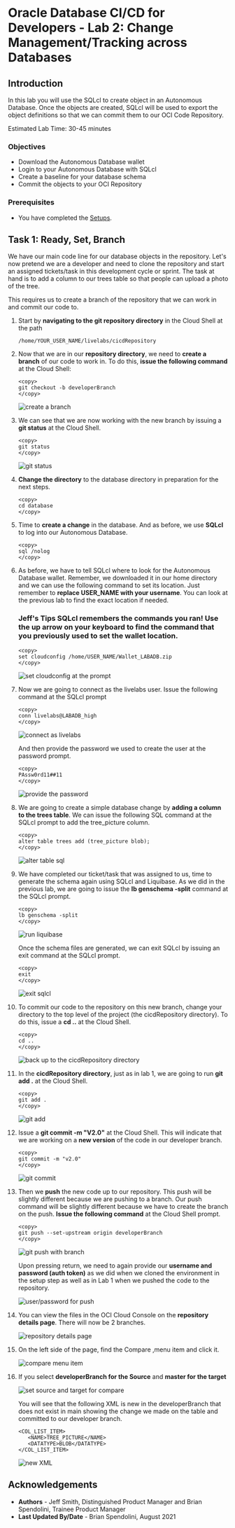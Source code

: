 
# Oracle Database CI/CD for Developers - Lab 2: Change Management/Tracking across Databases

## Introduction

In this lab you will use the SQLcl to create object in an Autonomous Database. Once the objects are created, SQLcl will be used to export the object definitions so that we can commit them to our OCI Code Repository.

Estimated Lab Time: 30-45 minutes

### Objectives

- Download the Autonomous Database wallet
- Login to your Autonomous Database with SQLcl
- Create a baseline for your database schema
- Commit the objects to your OCI Repository

### Prerequisites

- You have completed the [Setups](../setups/setups.md).

## Task 1: Ready, Set, Branch

We have our main code line for our database objects in the repository. Let's now pretend we are a developer and need to clone the repository and start an assigned tickets/task in this development cycle or sprint. The task at hand is to add a column to our trees table so that people can upload a photo of the tree.

This requires us to create a branch of the repository that we can work in and commit our code to.

1. Start by **navigating to the git repository directory** in the Cloud Shell at the path 

   ```
   /home/YOUR_USER_NAME/livelabs/cicdRepository
   ```

2. Now that we are in our **repository directory**, we need to **create a branch** of our code to work in. To do this, **issue the following command** at the Cloud Shell:

   ````
   <copy>
   git checkout -b developerBranch
   </copy>
   ````
   ![create a branch](./images/branch-1.png)

3. We can see that we are now working with the new branch by issuing a **git status** at the Cloud Shell.
   ````
   <copy>
   git status
   </copy>
   ````
   ![git status](./images/shell-2.png)

4. **Change the directory** to the database directory in preparation for the next steps.

   ````
   <copy>
   cd database
   </copy>
   ````

5. Time to **create a change** in the database. And as before, we use **SQLcl** to log into our Autonomous Database.

   ````
   <copy>
   sql /nolog
   </copy>
   ````

 6. As before, we have to tell SQLcl where to look for the Autonomous Database wallet. Remember, we downloaded it in our home directory and we can use the following command to set its location. Just remember to **replace USER_NAME with your username**. You can look at the previous lab to find the exact location if needed.

      ### **Jeff's Tips** SQLcl remembers the commands you ran! Use the up arrow on your keyboard to find the command that you previously used to set the wallet location.

      ````
      <copy>
      set cloudconfig /home/USER_NAME/Wallet_LABADB.zip
      </copy>
      ````
      ![set cloudconfig at the prompt](./images/branch-3.png)


7. Now we are going to connect as the livelabs user. Issue the following command at the SQLcl prompt

   ````
   <copy>
   conn livelabs@LABADB_high
   </copy>
   ```` 
   ![connect as livelabs](./images/branch-4.png)

   And then provide the password we used to create the user at the password prompt.

   ````
   <copy>
   PAssw0rd11##11
   </copy>
   ```` 
   ![provide the password](./images/branch-5.png)


8. We are going to create a simple database change by **adding a column to the trees table**. We can issue the following SQL command at the SQLcl prompt to add the tree_picture column.

   ````
   <copy>
   alter table trees add (tree_picture blob);
   </copy>
   ```` 

   ![alter table sql](./images/branch-6.png)

9. We have completed our ticket/task that was assigned to us, time to generate the schema again using SQLcl and Liquibase. As we did in the previous lab, we are going to issue the **lb genschema -split** command at the SQLcl prompt.

   ````
   <copy>
   lb genschema -split
   </copy>
   ```` 
   ![run liquibase](./images/branch-7.png)

   Once the schema files are generated, we can exit SQLcl by issuing an exit command at the SQLcl prompt.
   ````
   <copy>
   exit
   </copy>
   ````
   ![exit sqlcl](./images/branch-8.png)  

10. To commit our code to the repository on this new branch, change your directory to the top level of the project (the cicdRepository directory). To do this, issue a **cd ..** at the Cloud Shell.

      ````
      <copy>
      cd ..
      </copy>
      ```` 

      ![back up to the cicdRepository directory](./images/branch-9.png)

11. In the **cicdRepository directory**, just as in lab 1, we are going to run **git add .** at the Cloud Shell.

      ````
      <copy>
      git add .
      </copy>
      ```` 
      ![git add](./images/branch-10.png)

12. Issue a **git commit -m "V2.0"** at the Cloud Shell. This will indicate that we are working on a **new version** of the code in our developer branch.

      ````
      <copy>
      git commit -m "v2.0"
      </copy>
      ```` 

      ![git commit](./images/branch-11.png)

13. Then we **push** the new code up to our repository. This push will be slightly different because we are pushing to a branch. Our push command will be slightly different because we have to create the branch on the push. **Issue the following command** at the Cloud Shell prompt.

      ````
      <copy>
      git push --set-upstream origin developerBranch
      </copy>
      ```` 
      ![git push with branch](./images/branch-12.png)

      Upon pressing return, we need to again provide our **username and password (auth token)** as we did when we cloned the environment in the setup step as well as in Lab 1 when we pushed the code to the repository.

      ![user/password for push](./images/branch-13.png)

14. You can view the files in the OCI Cloud Console on the **repository details page**. There will now be 2 branches.

      ![repository details page](./images/branch-14.png)

15. On the left side of the page, find the Compare ,menu item and click it.

      ![compare menu item](./images/branch-15.png)

16. If you select **developerBranch for the Source** and **master for the target**

      ![set source and target for compare](./images/branch-16.png)

      You will see that the following XML is new in the developerBranch that does not exist in main showing the change we made on the table and committed to our developer branch.
      ```
      <COL_LIST_ITEM>
         <NAME>TREE_PICTURE</NAME>
         <DATATYPE>BLOB</DATATYPE>
      </COL_LIST_ITEM>
      ```
      ![new XML](./images/branch-17.png)


## Acknowledgements

- **Authors** - Jeff Smith, Distinguished Product Manager and Brian Spendolini, Trainee Product Manager
- **Last Updated By/Date** - Brian Spendolini, August 2021